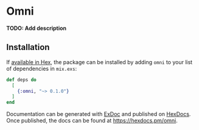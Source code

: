 # Omni

**TODO: Add description**

## Installation

If [available in Hex](https://hex.pm/docs/publish), the package can be installed
by adding `omni` to your list of dependencies in `mix.exs`:

```elixir
def deps do
  [
    {:omni, "~> 0.1.0"}
  ]
end
```

Documentation can be generated with [ExDoc](https://github.com/elixir-lang/ex_doc)
and published on [HexDocs](https://hexdocs.pm). Once published, the docs can
be found at <https://hexdocs.pm/omni>.

